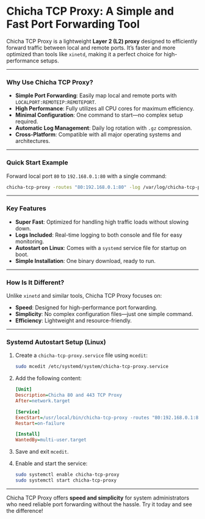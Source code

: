 # **Chicha TCP Proxy: A Simple and Fast Port Forwarding Tool**

Chicha TCP Proxy is a lightweight **Layer 2 (L2) proxy** designed to efficiently forward traffic between local and remote ports. It’s faster and more optimized than tools like `xinetd`, making it a perfect choice for high-performance setups. 

---

### **Why Use Chicha TCP Proxy?**
- **Simple Port Forwarding**: Easily map local and remote ports with `LOCALPORT:REMOTEIP:REMOTEPORT`.
- **High Performance**: Fully utilizes all CPU cores for maximum efficiency.
- **Minimal Configuration**: One command to start—no complex setup required.
- **Automatic Log Management**: Daily log rotation with `.gz` compression.
- **Cross-Platform**: Compatible with all major operating systems and architectures.

---

### **Quick Start Example**
Forward local port `80` to `192.168.0.1:80` with a single command:
```bash
chicha-tcp-proxy -routes "80:192.168.0.1:80" -log /var/log/chicha-tcp-proxy.log
```

---

### **Key Features**
- **Super Fast**: Optimized for handling high traffic loads without slowing down.
- **Logs Included**: Real-time logging to both console and file for easy monitoring.
- **Autostart on Linux**: Comes with a `systemd` service file for startup on boot.
- **Simple Installation**: One binary download, ready to run.

---

### **How Is It Different?**
Unlike `xinetd` and similar tools, Chicha TCP Proxy focuses on:
- **Speed**: Designed for high-performance port forwarding.
- **Simplicity**: No complex configuration files—just one simple command.
- **Efficiency**: Lightweight and resource-friendly.

---

### **Systemd Autostart Setup (Linux)**
1. Create a `chicha-tcp-proxy.service` file using `mcedit`:
   ```bash
   sudo mcedit /etc/systemd/system/chicha-tcp-proxy.service
   ```
2. Add the following content:
   ```ini
   [Unit]
   Description=Chicha 80 and 443 TCP Proxy
   After=network.target

   [Service]
   ExecStart=/usr/local/bin/chicha-tcp-proxy -routes "80:192.168.0.1:80,443:192.168.0.1:443," -log /var/log/chicha-tcp-proxy.log
   Restart=on-failure

   [Install]
   WantedBy=multi-user.target
   ```
3. Save and exit `mcedit`.

4. Enable and start the service:
   ```bash
   sudo systemctl enable chicha-tcp-proxy
   sudo systemctl start chicha-tcp-proxy
   ```

---

Chicha TCP Proxy offers **speed and simplicity** for system administrators who need reliable port forwarding without the hassle. Try it today and see the difference!
